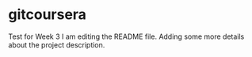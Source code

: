 # gitcoursera
Test for Week 3
 I am editing the README file. Adding some more details about the project description.
